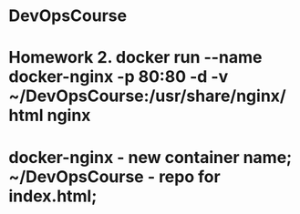 # DevOpsCourse
# Homework 2.  docker run --name docker-nginx -p 80:80 -d -v ~/DevOpsCourse:/usr/share/nginx/html nginx
# docker-nginx - new container name; ~/DevOpsCourse - repo for index.html;
